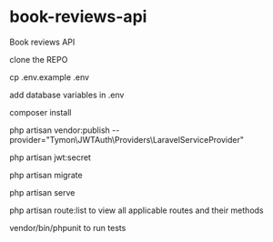 # book-reviews-api

Book reviews API

clone the REPO

cp .env.example .env

add database variables in .env

composer install

php artisan vendor:publish --provider="Tymon\JWTAuth\Providers\LaravelServiceProvider"

php artisan jwt:secret

php artisan migrate

php artisan serve

php artisan route:list to view all applicable routes and their methods

vendor/bin/phpunit to run tests